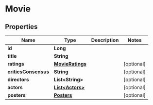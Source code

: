 
# Movie

## Properties
Name | Type | Description | Notes
------------ | ------------- | ------------- | -------------
**id** | **Long** |  | 
**title** | **String** |  | 
**ratings** | [**MovieRatings**](MovieRatings.md) |  |  [optional]
**criticsConsensus** | **String** |  |  [optional]
**directors** | **List&lt;String&gt;** |  |  [optional]
**actors** | [**List&lt;Actors&gt;**](Actors.md) |  |  [optional]
**posters** | [**Posters**](Posters.md) |  |  [optional]




